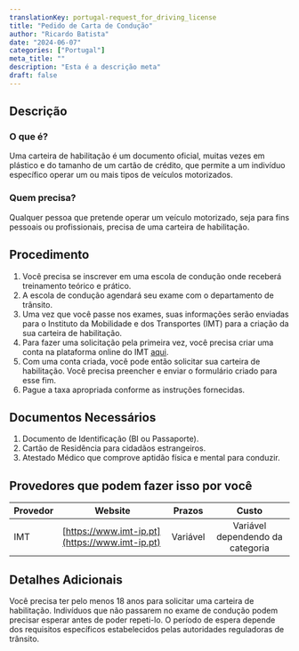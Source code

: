 ```yaml
---
translationKey: portugal-request_for_driving_license
title: "Pedido de Carta de Condução"
author: "Ricardo Batista"
date: "2024-06-07"
categories: ["Portugal"]
meta_title: ""
description: "Esta é a descrição meta"
draft: false
---
```


## Descrição
### O que é?
Uma carteira de habilitação é um documento oficial, muitas vezes em plástico e do tamanho de um cartão de crédito, que permite a um indivíduo específico operar um ou mais tipos de veículos motorizados.

### Quem precisa?
Qualquer pessoa que pretende operar um veículo motorizado, seja para fins pessoais ou profissionais, precisa de uma carteira de habilitação.

## Procedimento
1. Você precisa se inscrever em uma escola de condução onde receberá treinamento teórico e prático.
2. A escola de condução agendará seu exame com o departamento de trânsito.
3. Uma vez que você passe nos exames, suas informações serão enviadas para o Instituto da Mobilidade e dos Transportes (IMT) para a criação da sua carteira de habilitação.
4. Para fazer uma solicitação pela primeira vez, você precisa criar uma conta na plataforma online do IMT [aqui](https://servicos.imt-ip.pt/).
5. Com uma conta criada, você pode então solicitar sua carteira de habilitação. Você precisa preencher e enviar o formulário criado para esse fim.
6. Pague a taxa apropriada conforme as instruções fornecidas.

## Documentos Necessários
1. Documento de Identificação (BI ou Passaporte).
2. Cartão de Residência para cidadãos estrangeiros.
3. Atestado Médico que comprove aptidão física e mental para conduzir.

## Provedores que podem fazer isso por você

| Provedor        |     Website     |     Prazos    |       Custo      |
| --------------- | --------------- |  :-------------: | :-------------: |
| IMT            |  [https://www.imt-ip.pt](https://www.imt-ip.pt)   |      Variável      |        Variável dependendo da categoria       |

## Detalhes Adicionais
Você precisa ter pelo menos 18 anos para solicitar uma carteira de habilitação. Indivíduos que não passarem no exame de condução podem precisar esperar antes de poder repeti-lo. O período de espera depende dos requisitos específicos estabelecidos pelas autoridades reguladoras de trânsito.